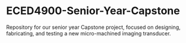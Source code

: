 # ECED4900-Senior-Year-Capstone
Repository for our senior year Capstone project, focused on designing, fabricating, and testing a new micro-machined imaging transducer.
